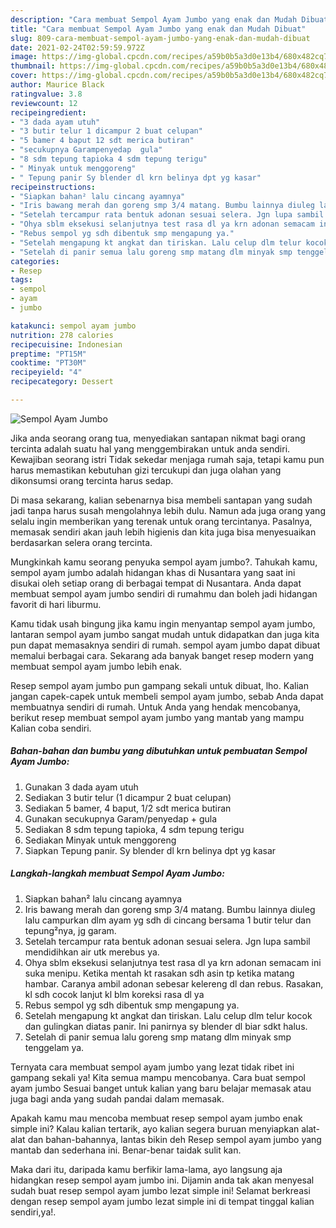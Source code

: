 ```yaml
---
description: "Cara membuat Sempol Ayam Jumbo yang enak dan Mudah Dibuat"
title: "Cara membuat Sempol Ayam Jumbo yang enak dan Mudah Dibuat"
slug: 809-cara-membuat-sempol-ayam-jumbo-yang-enak-dan-mudah-dibuat
date: 2021-02-24T02:59:59.972Z
image: https://img-global.cpcdn.com/recipes/a59b0b5a3d0e13b4/680x482cq70/sempol-ayam-jumbo-foto-resep-utama.jpg
thumbnail: https://img-global.cpcdn.com/recipes/a59b0b5a3d0e13b4/680x482cq70/sempol-ayam-jumbo-foto-resep-utama.jpg
cover: https://img-global.cpcdn.com/recipes/a59b0b5a3d0e13b4/680x482cq70/sempol-ayam-jumbo-foto-resep-utama.jpg
author: Maurice Black
ratingvalue: 3.8
reviewcount: 12
recipeingredient:
- "3 dada ayam utuh"
- "3 butir telur 1 dicampur 2 buat celupan"
- "5 bamer 4 baput 12 sdt merica butiran"
- "secukupnya Garampenyedap  gula"
- "8 sdm tepung tapioka 4 sdm tepung terigu"
- " Minyak untuk menggoreng"
- " Tepung panir Sy blender dl krn belinya dpt yg kasar"
recipeinstructions:
- "Siapkan bahan² lalu cincang ayamnya"
- "Iris bawang merah dan goreng smp 3/4 matang. Bumbu lainnya diuleg lalu campurkan dlm ayam yg sdh di cincang bersama 1 butir telur dan tepung²nya, jg garam."
- "Setelah tercampur rata bentuk adonan sesuai selera. Jgn lupa sambil mendidihkan air utk merebus ya."
- "Ohya sblm eksekusi selanjutnya test rasa dl ya krn adonan semacam ini suka menipu. Ketika mentah kt rasakan sdh asin tp ketika matang hambar. Caranya ambil adonan sebesar kelereng dl dan rebus. Rasakan, kl sdh cocok lanjut kl blm koreksi rasa dl ya"
- "Rebus sempol yg sdh dibentuk smp mengapung ya."
- "Setelah mengapung kt angkat dan tiriskan. Lalu celup dlm telur kocok dan gulingkan diatas panir. Ini panirnya sy blender dl biar sdkt halus."
- "Setelah di panir semua lalu goreng smp matang dlm minyak smp tenggelam ya."
categories:
- Resep
tags:
- sempol
- ayam
- jumbo

katakunci: sempol ayam jumbo 
nutrition: 278 calories
recipecuisine: Indonesian
preptime: "PT15M"
cooktime: "PT30M"
recipeyield: "4"
recipecategory: Dessert

---
```



![Sempol Ayam Jumbo](https://img-global.cpcdn.com/recipes/a59b0b5a3d0e13b4/680x482cq70/sempol-ayam-jumbo-foto-resep-utama.jpg)

Jika anda seorang orang tua, menyediakan santapan nikmat bagi orang tercinta adalah suatu hal yang menggembirakan untuk anda sendiri. Kewajiban seorang istri Tidak sekedar menjaga rumah saja, tetapi kamu pun harus memastikan kebutuhan gizi tercukupi dan juga olahan yang dikonsumsi orang tercinta harus sedap.

Di masa  sekarang, kalian sebenarnya bisa membeli santapan yang sudah jadi tanpa harus susah mengolahnya lebih dulu. Namun ada juga orang yang selalu ingin memberikan yang terenak untuk orang tercintanya. Pasalnya, memasak sendiri akan jauh lebih higienis dan kita juga bisa menyesuaikan berdasarkan selera orang tercinta. 



Mungkinkah kamu seorang penyuka sempol ayam jumbo?. Tahukah kamu, sempol ayam jumbo adalah hidangan khas di Nusantara yang saat ini disukai oleh setiap orang di berbagai tempat di Nusantara. Anda dapat membuat sempol ayam jumbo sendiri di rumahmu dan boleh jadi hidangan favorit di hari liburmu.

Kamu tidak usah bingung jika kamu ingin menyantap sempol ayam jumbo, lantaran sempol ayam jumbo sangat mudah untuk didapatkan dan juga kita pun dapat memasaknya sendiri di rumah. sempol ayam jumbo dapat dibuat memalui berbagai cara. Sekarang ada banyak banget resep modern yang membuat sempol ayam jumbo lebih enak.

Resep sempol ayam jumbo pun gampang sekali untuk dibuat, lho. Kalian jangan capek-capek untuk membeli sempol ayam jumbo, sebab Anda dapat membuatnya sendiri di rumah. Untuk Anda yang hendak mencobanya, berikut resep membuat sempol ayam jumbo yang mantab yang mampu Kalian coba sendiri.

<!--inarticleads1-->

##### Bahan-bahan dan bumbu yang dibutuhkan untuk pembuatan Sempol Ayam Jumbo:

1. Gunakan 3 dada ayam utuh
1. Sediakan 3 butir telur (1 dicampur 2 buat celupan)
1. Sediakan 5 bamer, 4 baput, 1/2 sdt merica butiran
1. Gunakan secukupnya Garam/penyedap + gula
1. Sediakan 8 sdm tepung tapioka, 4 sdm tepung terigu
1. Sediakan  Minyak untuk menggoreng
1. Siapkan  Tepung panir. Sy blender dl krn belinya dpt yg kasar




<!--inarticleads2-->

##### Langkah-langkah membuat Sempol Ayam Jumbo:

1. Siapkan bahan² lalu cincang ayamnya
1. Iris bawang merah dan goreng smp 3/4 matang. Bumbu lainnya diuleg lalu campurkan dlm ayam yg sdh di cincang bersama 1 butir telur dan tepung²nya, jg garam.
1. Setelah tercampur rata bentuk adonan sesuai selera. Jgn lupa sambil mendidihkan air utk merebus ya.
1. Ohya sblm eksekusi selanjutnya test rasa dl ya krn adonan semacam ini suka menipu. Ketika mentah kt rasakan sdh asin tp ketika matang hambar. Caranya ambil adonan sebesar kelereng dl dan rebus. Rasakan, kl sdh cocok lanjut kl blm koreksi rasa dl ya
1. Rebus sempol yg sdh dibentuk smp mengapung ya.
1. Setelah mengapung kt angkat dan tiriskan. Lalu celup dlm telur kocok dan gulingkan diatas panir. Ini panirnya sy blender dl biar sdkt halus.
1. Setelah di panir semua lalu goreng smp matang dlm minyak smp tenggelam ya.




Ternyata cara membuat sempol ayam jumbo yang lezat tidak ribet ini gampang sekali ya! Kita semua mampu mencobanya. Cara buat sempol ayam jumbo Sesuai banget untuk kalian yang baru belajar memasak atau juga bagi anda yang sudah pandai dalam memasak.

Apakah kamu mau mencoba membuat resep sempol ayam jumbo enak simple ini? Kalau kalian tertarik, ayo kalian segera buruan menyiapkan alat-alat dan bahan-bahannya, lantas bikin deh Resep sempol ayam jumbo yang mantab dan sederhana ini. Benar-benar taidak sulit kan. 

Maka dari itu, daripada kamu berfikir lama-lama, ayo langsung aja hidangkan resep sempol ayam jumbo ini. Dijamin anda tak akan menyesal sudah buat resep sempol ayam jumbo lezat simple ini! Selamat berkreasi dengan resep sempol ayam jumbo lezat simple ini di tempat tinggal kalian sendiri,ya!.

